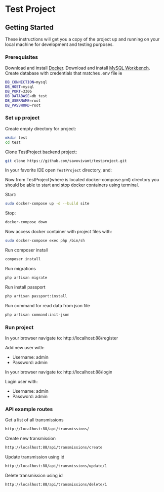 # Test Project

## Getting Started

These instructions will get you a copy of the project up and running on your local machine for development and testing purposes.

### Prerequisites

Download and install [Docker](https://www.docker.com/get-started).
Download and install [MySQL Workbench](https://www.mysql.com/products/workbench/).
Create database with credentials that matches .env file ie 
```sh
DB_CONNECTION=mysql
DB_HOST=mysql
DB_PORT=3306
DB_DATABASE=db_test
DB_USERNAME=root
DB_PASSWORD=root
```

### Set up project

Create empty directory for project:

```sh
mkdir test
cd test
```

Clone TestProject backend project:

```sh
git clone https://github.com/savovivant/testproject.git
```

In your favorite IDE open `TestProject` directory, and:

Now from TestProject(where is located docker-compose.yml) directory you should be able to start and stop docker containers using terminal.

Start:

```sh
sudo docker-compose up -d --build site
```

Stop:

```sh
docker-compose down
```

Now access docker container with project files with:

```sh
sudo docker-compose exec php /bin/sh
```

Run composer install
```sh
composer install
```

Run migrations
```sh
php artisan migrate
```

Run install passport
```sh
php artisan passport:install
```

Run command for read data from json file
```sh
php artisan command:init-json
```
### Run project

In your browser navigate to: http://localhost:88/register

Add new user with:

 - Username: admin
 - Password: admin
 
 In your browser navigate to: http://localhost:88/login
 
 Login user with:
 
  - Username: admin
  - Password: admin

### API example routes
Get a list of all transmissions
```sh
http://localhost:88/api/transmissions/
```
Create new transmission
```sh
http://localhost:88/api/transmissions/create
```

Update transmission using id
```sh
http://localhost:88/api/transmissions/update/1
```

Delete transmission using id
```sh
http://localhost:88/api/transmissions/delete/1
```








